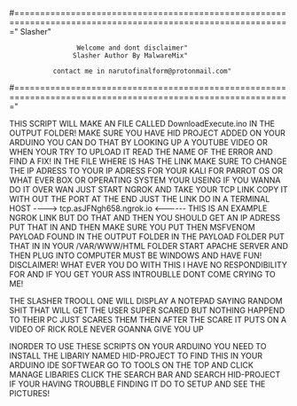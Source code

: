 #============================================================================================================"
                               Slasher"

                     Welcome and dont disclaimer"
                    Slasher Author By MalwareMix"
        
               contact me in narutofinalform@protonmail.com"         
#============================================================================================================"

THIS SCRIPT WILL MAKE AN FILE CALLED DownloadExecute.ino IN THE OUTPUT FOLDER!
MAKE SURE
YOU HAVE HID PROJECT ADDED ON YOUR ARDUINO YOU CAN DO THAT BY LOOKING UP A YOUTUBE VIDEO OR WHEN YOUR TRY TO UPLOAD IT READ THE NAME OF THE ERROR AND FIND A FIX!
IN THE FILE WHERE IS HAS THE LINK MAKE SURE TO CHANGE THE IP ADRESS TO YOUR IP ADRESS FOR YOUR KALI FOR PARROT OS OR WHAT EVER BOX OR OPERATING SYSTEM YOUR USEING IF YOU WANNA DO IT OVER WAN 
JUST START NGROK AND TAKE YOUR TCP LINK COPY IT WITH OUT THE PORT AT THE END JUST THE LINK DO IN A TERMINAL HOST ----> tcp.asJFNgh658.ngrok.io <------ THIS IS AN EXAMPLE NGROK LINK BUT DO THAT AND THEN 
YOU SHOULD GET AN IP ADRESS PUT THAT IN AND THEN MAKE SURE YOU PUT THEN MSFVENOM PAYLOAD FOUND IN THE OUTPUT FOLDER IN THE PAYLOAD FOLDER PUT THAT IN IN YOUR /VAR/WWW/HTML FOLDER START APACHE SERVER AND THEN PLUG INTO COMPUTER MUST BE WINDOWS AND HAVE FUN!
DISCLAIMER! WHAT EVER YOU DO WITH THIS I HAVE NO RESPONDIBILITY FOR AND IF YOU GET YOUR  ASS INTROUBLLE DONT COME CRYING TO ME!

THE SLASHER TROOLL ONE WILL DISPLAY A NOTEPAD SAYING RANDOM SHIT THAT WILL GET THE USER SUPER SCARED BUT NOTHING HAPPEND TO THEIR PC JUST SCARES THEM
THEN AFTER THE SCARE IT PUTS ON A VIDEO OF RICK ROLE NEVER GOANNA GIVE YOU UP 


INORDER TO USE THESE SCRIPTS ON YOUR ARDUINO YOU NEED TO INSTALL THE LIBARIY NAMED HID-PROJECT TO FIND THIS IN YOUR ARDUINO IDE SOFTWEAR GO TO TOOLS ON THE TOP AND CLICK MANAGE LIBARIES CLICK THE SEARCH BAR AND 
SEARCH HID-PROJECT IF YOUR HAVING TROUBBLE FINDING IT DO TO SETUP AND SEE THE PICTURES! 
